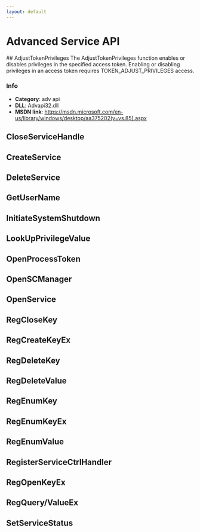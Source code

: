 ```yaml
---
layout: default
---
```

Advanced Service API
====================


<SECTION ID="adjusttokenprivileges">
</SECTION>
## AdjustTokenPrivileges
The AdjustTokenPrivileges function enables or disables privileges in the specified access token. Enabling or disabling privileges in an access token requires TOKEN_ADJUST_PRIVILEGES access.

### Info
* **Category**: adv api
* **DLL**: Advapi32.dll
* **MSDN link**: https://msdn.microsoft.com/en-us/library/windows/desktop/aa375202(v=vs.85).aspx



## CloseServiceHandle

## CreateService

## DeleteService

## GetUserName

## InitiateSystemShutdown

## LookUpPrivilegeValue

## OpenProcessToken

## OpenSCManager

## OpenService

## RegCloseKey

## RegCreateKeyEx

## RegDeleteKey

## RegDeleteValue

## RegEnumKey

## RegEnumKeyEx

## RegEnumValue

## RegisterServiceCtrlHandler

## RegOpenKeyEx

## RegQuery/ValueEx

## SetServiceStatus
